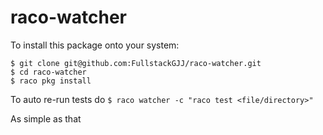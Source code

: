 raco-watcher
============

To install this package onto your system:
```
$ git clone git@github.com:FullstackGJJ/raco-watcher.git
$ cd raco-watcher
$ raco pkg install
```

To auto re-run tests do
`$ raco watcher -c "raco test <file/directory>"`

As simple as that

